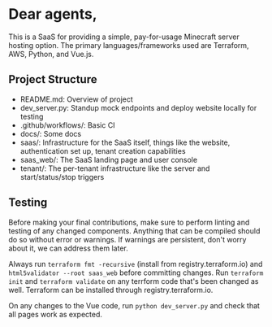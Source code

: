 # Dear agents,

This is a SaaS for providing a simple, pay-for-usage Minecraft server hosting option. The primary languages/frameworks used are Terraform, AWS, Python, and Vue.js.

## Project Structure

- README.md: Overview of project
- dev_server.py: Standup mock endpoints and deploy website locally for testing
- .github/workflows/: Basic CI
- docs/: Some docs
- saas/: Infrastructure for the SaaS itself, things like the website, authentication set up, tenant creation capabilities
- saas_web/: The SaaS landing page and user console
- tenant/: The per-tenant infrastructure like the server and start/status/stop triggers

## Testing

Before making your final contributions, make sure to perform linting and testing of any changed components. Anything that can be compiled should do so without error or warnings. If warnings are persistent, don't worry about it, we can address them later.

Always run `terraform fmt -recursive` (install from registry.terraform.io) and `html5validator --root saas_web` before committing changes. Run `terraform init` and `terraform validate` on any terrform code that's been changed as well. Terraform can be installed through registry.terraform.io.

On any changes to the Vue code, run `python dev_server.py` and check that all pages work as expected.